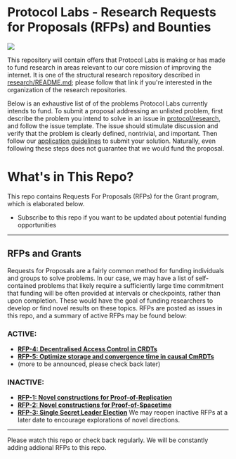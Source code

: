 # Protocol Labs - Research Requests for Proposals (RFPs) and Bounties
[![](https://img.shields.io/badge/team-research-0f41f4.svg?style=flat-square)](https://github.com/protocol/research)

This repository will contain offers that Protocol Labs is making or has made to fund research in areas relevant to our core mission of improving the internet.  It is one of the structural research repository described in [research/README.md](https://github.com/protocol/research); please follow that link if you're interested in the organization of the research repositories.

Below is an exhaustive list of of the problems Protocol Labs currently intends to fund.  To submit a proposal addressing an unlisted problem, first describe the problem you intend to solve in an issue in [protocol/research](https://github.com/protocol/research/issues), and follow the issue template.  The issue should stimulate discussion and verify that the problem is clearly defined, nontrivial, and important.  Then follow our [application guidelines](https://github.com/protocol/research-RFPs/blob/master/RFP-application-instructions.md) to submit your solution.  Naturally, even following these steps does not guarantee that we would fund the proposal.


# What's in This Repo?

This repo contains Requests For Proposals (RFPs) for the Grant program, which is elaborated below.

 - Subscribe to this repo if you want to be updated about potential funding opportunities

---
<!-- ## Bounties
Similar to a bug bounty program, we may occasionally post problems in this repository with an associated reward to be paid on delivery of a solution.  A list of active bounties may be found below

 - **(none at present, please check back later)** 
-->


## RFPs and Grants
Requests for Proposals are a fairly common method for funding individuals and groups to solve problems.  In our case, we may have a list of self-contained problems that likely require a sufficiently large time commitment that funding will be often provided at intervals or checkpoints, rather than upon completion.  These would have the goal of funding researchers to develop or find novel results on these topics.  RFPs are posted as issues in this repo, and a summary of active RFPs may be found below:

### ACTIVE: 
  - **[RFP-4: Decentralised Access Control in CRDTs](https://github.com/protocol/research-RFPs/blob/master/RFPs/rfp-4-CRDT-ACL.md)**
  - **[RFP-5: Optimize storage and convergence time in causal CmRDTs](https://github.com/protocol/research-RFPs/blob/master/RFPs/rfp-5-optimized-CmRDT.md)**
  - (more to be announced, please check back later)
 
### INACTIVE:
  - **[RFP-1: Novel constructions for Proof-of-Replication](https://github.com/protocol/research-RFPs/blob/master/RFPs/rfp-1-proof-of-replication.md)**
  - **[RFP-2: Novel constructions for Proof-of-Spacetime](https://github.com/protocol/research-RFPs/blob/master/RFPs/rfp-2-proof-of-spacetime.md)**
  - **[RFP-3: Single Secret Leader Election](https://github.com/protocol/research-RFPs/blob/master/RFPs/rfp-3-single-leader-election.md)**
We may reopen inactive RFPs at a later date to encourage explorations of novel directions.

---
Please watch this repo or check back regularly.  We will be constantly adding addional RFPs to this repo.
